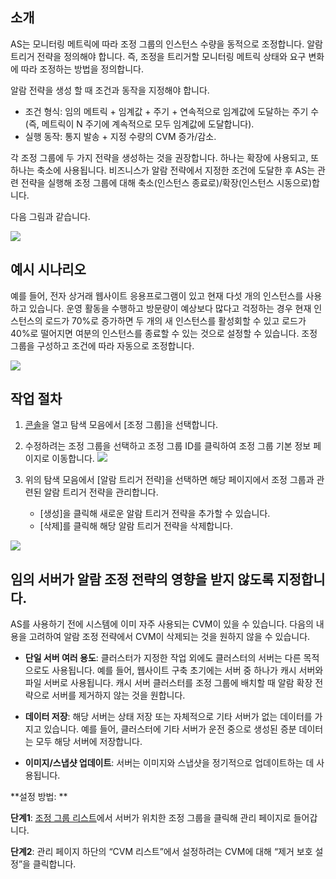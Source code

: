 ## 소개

AS는 모니터링 메트릭에 따라 조정 그룹의 인스턴스 수량을 동적으로 조정합니다. 알람 트리거 전략을 정의해야 합니다. 즉, 조정을 트리거할 모니터링 메트릭 상태와 요구 변화에 따라 조정하는 방법을 정의합니다.

알람 전략을 생성 할 때 조건과 동작을 지정해야 합니다.
- 조건 형식: 임의 메트릭 + 임계값 + 주기 + 연속적으로 임계값에 도달하는 주기 수(즉, 메트릭이 N 주기에 계속적으로 모두 임계값에 도달합니다).
- 실행 동작: 통지 발송 + 지정 수량의 CVM 증가/감소.

각 조정 그룹에 두 가지 전략을 생성하는 것을 권장합니다. 하나는 확장에 사용되고, 또 하나는 축소에 사용됩니다. 비즈니스가 알람 전략에서 지정한 조건에 도달한 후 AS는 관련 전략을 실행해 조정 그룹에 대해 축소(인스턴스 종료로)/확장(인스턴스 시동으로)합니다.

다음 그림과 같습니다.

![](https://mc.qcloudimg.com/static/img/cca3aaed563b1a5b97e32fa22eebdfa6/4.jpg)


## 예시 시나리오

예를 들어, 전자 상거래 웹사이트 응용프로그램이 있고 현재 다섯 개의 인스턴스를 사용하고 있습니다. 운영 활동을 수행하고 방문량이 예상보다 많다고 걱정하는 경우 현재 인스턴스의 로드가 70%로 증가하면 두 개의 새 인스턴스를 활성회할 수 있고 로드가 40%로 떨어지면 여분의 인스턴스를 종료할 수 있는 것으로 설정할 수 있습니다. 조정 그룹을 구성하고 조건에 따라 자동으로 조정합니다.



![](https://mc.qcloudimg.com/static/img/d3320376422b51e1241591e432e2f3c5/7.jpg)

## 작업 절차

1. [콘솔](https://console.cloud.tencent.com/autoscaling/config)을 열고 탐색 모음에서 [조정 그룹]을 선택합니다.

2. 수정하려는 조정 그룹을 선택하고 조정 그룹 ID를 클릭하여 조정 그룹 기본 정보 페이지로 이동합니다.
![](http://mccdn.qcloud.com/static/img/bae3ec563534769d6c38143b60299d74/image.png)

3. 위의 탐색 모음에서 [알람 트리거 전략]을 선택하면 해당 페이지에서 조정 그룹과 관련된 알람 트리거 전략을 관리합니다.
	- [생성]을 클릭해 새로운 알람 트리거 전략을 추가할 수 있습니다.
	- [삭제]를 클릭해 해당 알람 트리거 전략을 삭제합니다.

![](http://mccdn.qcloud.com/static/img/7b4b02c3f0aa3fe5921029b6471d3ada/image.png)


## 임의 서버가 알람 조정 전략의 영향을 받지 않도록 지정합니다.
AS를 사용하기 전에 시스템에 이미 자주 사용되는 CVM이 있을 수 있습니다. 다음의 내용을 고려하여 알람 조정 전략에서 CVM이 삭제되는 것을 원하지 않을 수 있습니다.

- **단일 서버 여러 용도**: 클러스터가 지정한 작업 외에도 클러스터의 서버는 다른 목적으로도 사용됩니다. 예를 들어, 웹사이트 구축 초기에는 서버 중 하나가 캐시 서버와 파일 서버로 사용됩니다. 캐시 서버 클러스터를 조정 그룹에 배치할 때 알람 확장 전략으로 서버를 제거하지 않는 것을 원합니다.

- **데이터 저장**: 해당 서버는 상태 저장 또는 자체적으로 기타 서버가 없는 데이터를 가지고 있습니다. 예를 들어, 클러스터에 기타 서버가 운전 중으로 생성된 증분 데이터는 모두 해당 서버에 저장합니다.

- **이미지/스냅샷 업데이트**: 서버는 이미지와 스냅샷을 정기적으로 업데이트하는 데 사용됩니다.


**설정 방법: **


**단계1**: [조정 그룹 리스트](https://console.cloud.tencent.com/autoscaling)에서 서버가 위치한 조정 그룹을 클릭해 관리 페이지로 들어갑니다.

**단계2**: 관리 페이지 하단의 “CVM 리스트”에서 설정하려는 CVM에 대해 “제거 보호 설정”을 클릭합니다.
